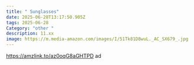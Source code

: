 ```yaml
---
title: " Sunglasses"
date: 2025-06-28T13:17:50.905Z
tags: 2025-06-28
Category: "other "
description: 11.xx
image: https://m.media-amazon.com/images/I/51Tk81D8wuL._AC_SX679_.jpg
---
```

https://amzlink.to/az0oqG8aGHTPD ad